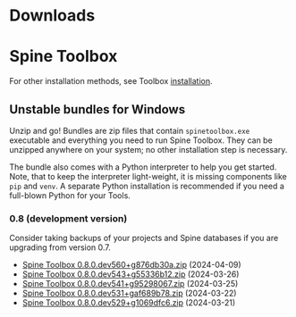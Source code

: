 
Downloads
=========

# Spine Toolbox

For other installation methods,
see Toolbox [installation](https://github.com/spine-tools/Spine-Toolbox?tab=readme-ov-file#installation).

## Unstable bundles for Windows

Unzip and go! Bundles are zip files that contain ``spinetoolbox.exe`` executable
and everything you need to run Spine Toolbox.
They can be unzipped anywhere on your system; no other installation step is necessary.

The bundle also comes with a Python interpreter to help you get started.
Note, that to keep the interpreter light-weight, it is missing components like ``pip`` and ``venv``.
A separate Python installation is recommended if you need a full-blown Python for your Tools.

### 0.8 (development version)

Consider taking backups of your projects and Spine databases if you are upgrading from version 0.7.

- [Spine Toolbox 0.8.0.dev560+g876db30a.zip](https://github.com/spine-tools/Spine-Toolbox/actions/runs/8611419894/artifacts/1396774649) (2024-04-09)
- [Spine Toolbox 0.8.0.dev543+g55336b12.zip](https://github.com/spine-tools/Spine-Toolbox/actions/runs/8433946592/artifacts/1358742135) (2024-03-26)
- [Spine Toolbox 0.8.0.dev541+g95298067.zip](https://github.com/spine-tools/Spine-Toolbox/actions/runs/8420144876/artifacts/1355563831) (2024-03-25)
- [Spine Toolbox 0.8.0.dev531+gaf689b78.zip](https://github.com/spine-tools/Spine-Toolbox/actions/runs/8390336939/artifacts/1349969366) (2024-03-22)
- [Spine Toolbox 0.8.0.dev529+g1069dfc6.zip](https://github.com/spine-tools/Spine-Toolbox/actions/runs/8373888384/artifacts/1346132396) (2024-03-21)
